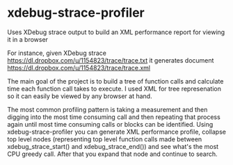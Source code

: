 xdebug-strace-profiler
======================

Uses XDebug strace output to build an XML performance report for viewing it in a browser

For instance, given XDebug strace https://dl.dropbox.com/u/1154823/trace/trace.txt it
generates document https://dl.dropbox.com/u/1154823/trace/trace.xml

The main goal of the project is to build a tree of function calls and calculate time each function call takes to execute. I used XML for tree represenation so it can easily be viewed by any browser at hand.

The most common profiling pattern is taking a measurement and then digging into the most time consuming call and then repeating that process again until most time consuming calls or blocks can be identified. Using xdebug-strace-profiler you can generate XML performance profile, collapse top level nodes (representing top level function calls made between xdebug_strace_start() and xdebug_strace_end()) and see what's the most CPU greedy call. After that you expand that node and continue to search.